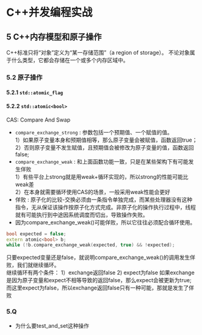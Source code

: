 # C++并发编程实战

## 5 C++内存模型和原子操作

C++标准只将“对象”定义为“某一存储范围”（a region of storage）。
不论对象属于什么类型，它都会存储在一个或多个内存区域中。

### 5.2 原子操作

#### 5.2.1 `std::atomic_flag`

#### 5.2.2 `std::atomic<bool>`

CAS: Compare And Swap  

+ `compare_exchange_strong` : 参数包括一个预期值、一个赋值的值。  
    1）如果原子变量本身和预期值相等，那么原子变量会被赋值，函数返回true；  
    2）否则原子变量不发生赋值，且预期值会被修改为原子变量的值，函数返回false;  
+ `compare_exchange_weak` : 和上面函数功能一致，只是在某些架构下有可能发生佯败  
    1）有些平台上strong就是用weak+循环实现的，所以strong的性能可能比weak差  
    2）在本身就需要循环使用CAS的场景，一般采用weak性能会更好
+ 佯败 : 原子化的比较-交换必须由一条指令单独完成，而某些处理器没有这种指令，无从保证该操作按原子化方式完成。非原子化的操作执行过程中，线程就有可能执行到中途因系统调度而切出，导致操作失败。
+ 因为compare_exchange_weak()可能佯败，所以它往往必须配合循环使用。

```C++
bool expected = false;
extern atomic<bool> b;
while (!b.compare_exchange_weak(expected, true) && !expected);
```

只要expected变量还是false，就说明compare_exchange_weak()的调用发生佯败，我们就继续循环。  
继续循环有两个条件：
1）exchange返回false
2) expect为false
如果exchange是因为原子变量和expect不相等导致的返回false，那么expect会被更新为true;
而这里expect为false，所以exchange返回false只有一种可能，那就是发生了佯败

### 5.Q

+ 为什么要test_and_set这种操作
